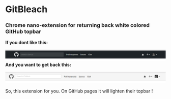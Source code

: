 # GitBleach
### Chrome nano-extension for returning back white colored GitHub topbar

**If you dont like this:**

![before](https://github.com/ddovgal/gitBleach/raw/master/before.png "Before")
**And you want to get back this:**

![after](https://github.com/ddovgal/gitBleach/raw/master/after.png "After")

So, this extension for you. On GitHub pages it will lighten their topbar !
